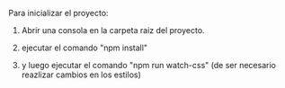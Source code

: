 Para inicializar el proyecto:

1) Abrir una consola en la carpeta raiz del proyecto.

2) ejecutar el comando "npm install"

3) y luego ejecutar el comando "npm run watch-css" (de ser necesario reazlizar cambios en los estilos)